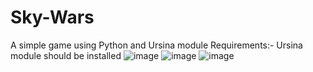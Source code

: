 # Sky-Wars
A simple game using Python and Ursina module
Requirements:- Ursina module should be installed
![image](https://user-images.githubusercontent.com/108571763/226341729-ad80ba8d-01d2-45d6-981d-b9fee2968749.png)
![image](https://user-images.githubusercontent.com/108571763/226341764-fdeaa786-6795-4474-afa7-5572ed03d7eb.png)
![image](https://user-images.githubusercontent.com/108571763/226341826-40c2a674-4e5c-446e-a095-0dcacf017180.png)
